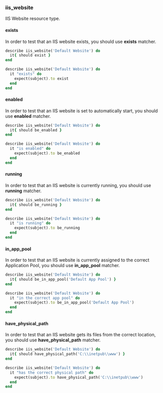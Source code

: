 ### <a name="iis_website">iis_website</a>

IIS Website resource type.

#### exists

In order to test that an IIS website exists, you should use **exists** matcher.

```ruby
describe iis_website('Default Website') do
  it{ should exist }
end
```

```ruby
describe iis_website('Default Website') do
  it "exists" do
    expect(subject).to exist
  end
end
```

#### enabled

In order to test that an IIS website is set to automatically start, you should use **enabled** matcher.

```ruby
describe iis_website('Default Website') do
  it{ should be_enabled }
end
```

```ruby
describe iis_website('Default Website') do
  it "is enabled" do
    expect(subject).to be_enabled
  end
end
```

#### running

In order to test that an IIS website is currently running, you should use **running** matcher.

```ruby
describe iis_website('Default Website') do
  it{ should be_running }
end
```

```ruby
describe iis_website('Default Website') do
  it "is running" do
    expect(subject).to be_running
  end
end
```

#### in\_app\_pool

In order to test that an IIS website is currently assigned to the correct Application Pool, you should use **in\_app\_pool** matcher.

```ruby
describe iis_website('Default Website') do
  it{ should be_in_app_pool('Default App Pool') }
end
```

```ruby
describe iis_website('Default Website') do
  it "in the correct app pool" do
    expect(subject).to be_in_app_pool('Default App Pool')
  end
end
```

#### have\_physical\_path

In order to test that an IIS website gets its files from the correct location, you should use **have\_physical\_path** matcher.

```ruby
describe iis_website('Default Website') do
  it{ should have_physical_path('C:\\inetpub\\www') }
end
```

```ruby
describe iis_website('Default Website') do
  it "has the correct physical path" do
    expect(subject).to have_physical_path('C:\\inetpub\\www')
  end
end
```